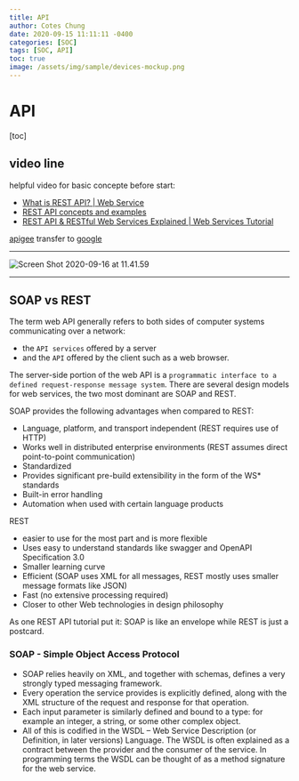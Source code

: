 ```yaml
---
title: API
author: Cotes Chung
date: 2020-09-15 11:11:11 -0400
categories: [SOC]
tags: [SOC, API]
toc: true
image: /assets/img/sample/devices-mockup.png
---
```


# API

[toc]


## video line

helpful video for basic concepte before start:

- [What is REST API? | Web Service](https://www.youtube.com/watch?v=qVTAB8Z2VmA&ab_channel=Telusko)
- [REST API concepts and examples](https://www.youtube.com/watch?v=7YcW25PHnAA&ab_channel=WebConcepts)
- [REST API & RESTful Web Services Explained | Web Services Tutorial](https://www.youtube.com/watch?v=LooL6_chvN4&ab_channel=CleverTechie)


[apigee](https://apigee.com/410-console) transfer to [google](https://cloud.google.com/blog/products/apigee)

---

![Screen Shot 2020-09-16 at 11.41.59](https://i.imgur.com/DAmvZIg.png)

---


## SOAP vs REST

The term web API generally refers to both sides of computer systems communicating over a network: 
  - the `API services` offered by a server
  - and the `API` offered by the client such as a web browser.

The server-side portion of the web API is a `programmatic interface to a defined request-response message system`. There are several design models for web services, the two most dominant are SOAP and REST.

SOAP provides the following advantages when compared to REST:
- Language, platform, and transport independent (REST requires use of HTTP)     
- Works well in distributed enterprise environments (REST assumes direct point-to-point communication)
- Standardized
- Provides significant pre-build extensibility in the form of the WS* standards
- Built-in error handling
- Automation when used with certain language products

REST
- easier to use for the most part and is more flexible
- Uses easy to understand standards like swagger and OpenAPI Specification 3.0
- Smaller learning curve
- Efficient (SOAP uses XML for all messages, REST mostly uses smaller message formats like JSON)
- Fast (no extensive processing required)
- Closer to other Web technologies in design philosophy

As one REST API tutorial put it: SOAP is like an envelope while REST is just a postcard.


### SOAP - Simple Object Access Protocol
- SOAP relies heavily on XML, and together with schemas, defines a very strongly typed messaging framework.
- Every operation the service provides is explicitly defined, along with the XML structure of the request and response for that operation.
- Each input parameter is similarly defined and bound to a type: for example an integer, a string, or some other complex object.
- All of this is codified in the WSDL – Web Service Description (or Definition, in later versions) Language. The WSDL is often explained as a contract between the provider and the consumer of the service. In programming terms the WSDL can be thought of as a method signature for the web service.
